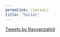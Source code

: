 ```yaml
---
permalink: /social/
title: "Social"
---    
```


<a class="twitter-timeline"
  href="https://twitter.com/Rayyanzahid?ref_src=twsrc%5Etfw"
  data-width="1000"
  data-height="300"
  data-tweet-limit="4"
  data-chrome="noborders transparent">
  Tweets by Rayyanzahid
  </a>
  <script async src="https://platform.twitter.com/widgets.js" charset="utf-8"></script> 
